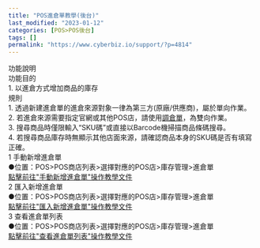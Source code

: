```yaml
---
title: "POS進倉單教學(後台)"
last_modified: "2023-01-12"
categories: [POS>POS後台]
tags: []
permalink: "https://www.cyberbiz.io/support/?p=4814"
---
```


功能說明  
功能目的  
1\. 以進倉方式增加商品的庫存  
規則  
1\. 透過新建進倉單的進倉來源對象一律為第三方(原廠/供應商)，屬於單向作業。  
2\.
若進倉來源需要指定官網或其他POS店，請使用[調倉單](https://www.cyberbiz.co/support/?p=4825)，為雙向作業。  
3\. 搜尋商品時僅限輸入“SKU碼”或直接以Barcode機掃描商品條碼搜尋。  
4\. 若搜尋商品庫存時無顯示其他店面來源，請確認商品本身的SKU碼是否有填寫正確。  
1  手動新增進倉單  
●位置：POS>POS商店列表>選擇對應的POS店>庫存管理>進倉單  
[點擊前往"手動新增進倉單"操作教學文件](https://www.cyberbiz.co/support/?p=4750)  
2  匯入新增進倉單  
●位置：POS>POS商店列表>選擇對應的POS店>庫存管理>進倉單  
[點擊前往"匯入新增進倉單"操作教學文件](https://www.cyberbiz.co/support/?p=4781)  
3  查看進倉單列表  
●位置：POS>POS商店列表>選擇對應的POS店>庫存管理>進倉單  
[點擊前往"查看進倉單列表"操作教學文件](https://www.cyberbiz.co/support/?p=4799)  

